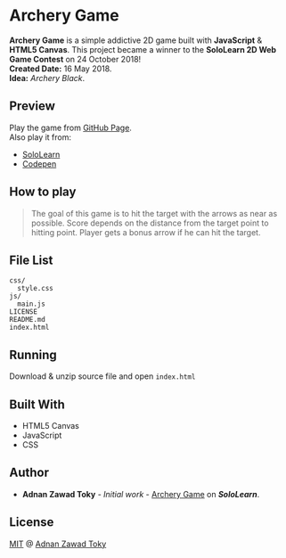 # Archery Game

__Archery Game__ is a simple addictive 2D game built with __JavaScript__ & __HTML5 Canvas__. This project became a winner to the __SoloLearn 2D Web Game Contest__ on 24 October 2018!<br/>
__Created Date:__ 16 May 2018.</br>
__Idea:__ _Archery Black_.

## Preview

Play the game from [GitHub Page](https://adnan-toky.github.io/archery-game).<br/>
Also play it from:
* [SoloLearn](https://code.sololearn.com/WQK06A75id02)
* [Codepen](https://codepen.io/Toky/full/ZVoaGm)

## How to play
> The goal of this game is to hit the target with the arrows as near as possible. Score depends on the distance from the target point to hitting point. Player gets a bonus arrow if he can hit the target.

## File List

```
css/
  style.css
js/
  main.js
LICENSE
README.md
index.html
```

## Running

Download & unzip source file and open ```index.html```

## Built With

* HTML5 Canvas
* JavaScript
* CSS

## Author

* **Adnan Zawad Toky** - *Initial work* - [Archery Game](https://code.sololearn.com/WQK06A75id02) on *__SoloLearn__*.

## License

[MIT](LICENSE) @ [Adnan Zawad Toky](https://github.com/Adnan-Toky)
